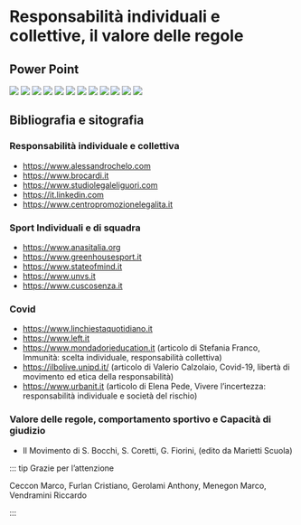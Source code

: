 # Responsabilità individuali e collettive, il valore delle regole

## Power Point

![](../img/civica/ginnastica/2.png)
![](../img/civica/ginnastica/3.png)
![](../img/civica/ginnastica/4.png)
![](../img/civica/ginnastica/5.png)
![](../img/civica/ginnastica/6.png)
![](../img/civica/ginnastica/7.png)
![](../img/civica/ginnastica/8.png)
![](../img/civica/ginnastica/9.png)
![](../img/civica/ginnastica/10.png)
![](../img/civica/ginnastica/11.png)
![](../img/civica/ginnastica/12.png)
![](../img/civica/ginnastica/13.png)

## Bibliografia e sitografia

### Responsabilità individuale e collettiva

- <https://www.alessandrochelo.com>
- <https://www.brocardi.it>
- <https://www.studiolegaleliguori.com>
- <https://it.linkedin.com>
- <https://www.centropromozionelegalita.it>

### Sport Individuali e di squadra

- <https://www.anasitalia.org>
- <https://www.greenhousesport.it>
- <https://www.stateofmind.it>
- <https://www.unvs.it>
- <https://www.cuscosenza.it>

### Covid

- <https://www.linchiestaquotidiano.it>
- <https://www.left.it>
- <https://www.mondadorieducation.it> (articolo di Stefania Franco, Immunità: scelta individuale, responsabilità collettiva)
- <https://ilbolive.unipd.it/> (articolo di Valerio Calzolaio, Covid-19, libertà di movimento ed etica della responsabilità)
- <https://www.urbanit.it> (articolo di Elena Pede, Vivere l’incertezza: responsabilità individuale e società del rischio)

### Valore delle regole, comportamento sportivo e Capacità di giudizio

- Il Movimento di S. Bocchi, S. Coretti, G. Fiorini, (edito da Marietti Scuola)

::: tip Grazie per l’attenzione

Ceccon Marco, Furlan Cristiano, Gerolami Anthony, Menegon Marco, Vendramini Riccardo

:::
